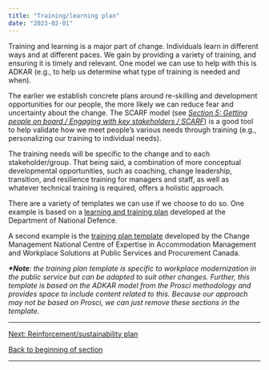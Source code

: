 ```yaml
---
title: "Training/learning plan"
date: "2023-02-01"
---
```


Training and learning is a major part of change. Individuals learn in different ways and at different paces. We gain by providing a variety of training, and ensuring it is timely and relevant. One model we can use to help with this is ADKAR (e.g., to help us determine what type of training is needed and when).

The earlier we establish concrete plans around re-skilling and development opportunities for our people, the more likely we can reduce fear and uncertainty about the change. The SCARF model (see _[Section 5: Getting people on board / Engaging with key stakeholders / SCARF](/engaging-with-key-stakeholders/)_) is a good tool to help validate how we meet people’s various needs through training (e.g., personalizing our training to individual needs).

The training needs will be specific to the change and to each stakeholder/group. That being said, a combination of more conceptual developmental opportunities, such as coaching, change leadership, transition, and resilience training for managers and staff, as well as whatever technical training is required, offers a holistic approach.

There are a variety of templates we can use if we choose to do so. One example is based on a [learning and training plan](https://articles.alpha.canada.ca/uploads/sites/46/2022/11/Learning-training-plan-template.doc) developed at the Department of National Defence.

A second example is the [training plan template](https://wiki.gccollab.ca/images/1/10/004_WCM_Training_Plan_Template.docx) developed by the Change Management National Centre of Expertise in Accommodation Management and Workplace Solutions at Public Services and Procurement Canada.

**_\*Note_**_: the training plan template is specific to workplace modernization in the public service but can be adapted to suit other changes. Further, this template is based on the ADKAR model from the Prosci methodology and provides space to include content related to this. Because our approach may not be based on Prosci, we can just remove these sections in the template._

* * *

[Next: Reinforcement/sustainability plan](/reinforcement-sustainability-plan/)

[Back to beginning of section](/developing-our-plans/)

* * *
